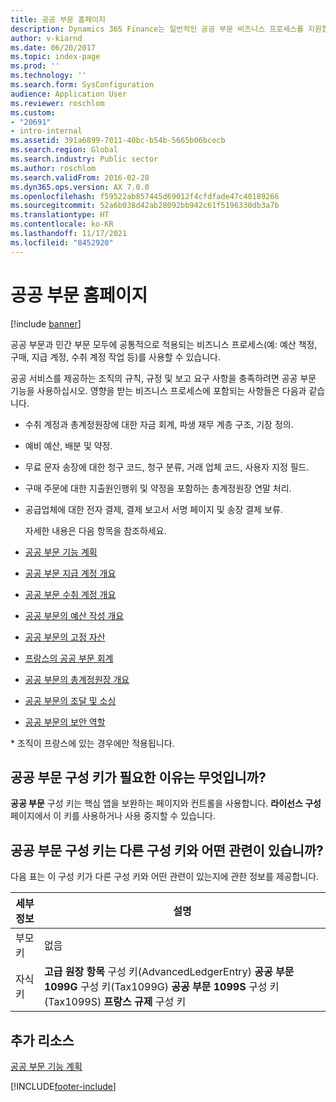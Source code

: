 ```yaml
---
title: 공공 부문 홈페이지
description: Dynamics 365 Finance는 일반적인 공공 부문 비즈니스 프로세스를 지원합니다. 이러한 프로세스에는 예산 책정, 구매, 지급 계정 및 수취 계정 작업이 포함됩니다.
author: v-kiarnd
ms.date: 06/20/2017
ms.topic: index-page
ms.prod: ''
ms.technology: ''
ms.search.form: SysConfiguration
audience: Application User
ms.reviewer: roschlom
ms.custom:
- "20691"
- intro-internal
ms.assetid: 391a6899-7011-40bc-b54b-5665b06bcecb
ms.search.region: Global
ms.search.industry: Public sector
ms.author: roschlom
ms.search.validFrom: 2016-02-28
ms.dyn365.ops.version: AX 7.0.0
ms.openlocfilehash: f59522ab857445d69012f4cfdfade47c40189266
ms.sourcegitcommit: 52a6b038d42ab28092bb942c61f5196330db3a7b
ms.translationtype: HT
ms.contentlocale: ko-KR
ms.lasthandoff: 11/17/2021
ms.locfileid: "8452920"
---
```

# <a name="public-sector-home-page"></a>공공 부문 홈페이지

[!include [banner](../includes/banner.md)]

공공 부문과 민간 부문 모두에 공통적으로 적용되는 비즈니스 프로세스(예: 예산 책정, 구매, 지급 계정, 수취 계정 작업 등)를 사용할 수 있습니다. 

공공 서비스를 제공하는 조직의 규칙, 규정 및 보고 요구 사항을 충족하려면 공공 부문 기능을 사용하십시오. 영향을 받는 비즈니스 프로세스에 포함되는 사항들은 다음과 같습니다. 

- 수취 계정과 총계정원장에 대한 자금 회계, 파생 재무 계층 구조, 기장 정의.
- 예비 예산, 배분 및 약정.
- 무료 문자 송장에 대한 청구 코드, 청구 분류, 거래 업체 코드, 사용자 지정 필드.
- 구매 주문에 대한 지출원인행위 및 약정을 포함하는 총계정원장 연말 처리.
- 공급업체에 대한 전자 결제, 결제 보고서 서명 페이지 및 송장 결제 보류.

  자세한 내용은 다음 항목을 참조하세요.

- [공공 부문 기능 계획](plan-public-sector-functionality.md)
- [공공 부문 지급 계정 개요](accounts-payable-public-sector.md)
- [공공 부문 수취 계정 개요](accounts-receivable-public-sector.md)
- [공공 부문의 예산 작성 개요](budgeting-public-sector.md)
- [공공 부문의 고정 자산](fixed-asset-public-sector.md)
- [프랑스의 공공 부문 회계](../localizations/emea-fra-public-sector-accounting.md)
- [공공 부문의 총계정원장 개요](general-ledger-public-sector.md)
- [공공 부문의 조달 및 소싱](procurement-sourcing-public-sector.md)
- [공공 부문의 보안 역할](security-roles-public-sector.md)

\* 조직이 프랑스에 있는 경우에만 적용됩니다.

## <a name="why-do-i-need-the-public-sector-configuration-key"></a>공공 부문 구성 키가 필요한 이유는 무엇입니까?
**공공 부문** 구성 키는 핵심 앱을 보완하는 페이지와 컨트롤을 사용합니다. **라이선스 구성** 페이지에서 이 키를 사용하거나 사용 중지할 수 있습니다.

## <a name="how-does-the-public-sector-configuration-key-relate-to-other-configuration-keys"></a>공공 부문 구성 키는 다른 구성 키와 어떤 관련이 있습니까?
다음 표는 이 구성 키가 다른 구성 키와 어떤 관련이 있는지에 관한 정보를 제공합니다.

|   **세부 정보**         |              **설명**                                                                                                                                                                                        |
|------------|---------------------------------------------------------------------------------------------------------------------------------------------------------------------------------------------------------------------|
| 부모 키 | 없음                                                                                                                                                                                                                |
| 자식 키 | **고급 원장 항목** 구성 키(AdvancedLedgerEntry) **공공 부문 1099G** 구성 키(Tax1099G) **공공 부문 1099S** 구성 키(Tax1099S) **프랑스 규제** 구성 키 |


## <a name="additional-resources"></a>추가 리소스

[공공 부문 기능 계획](plan-public-sector-functionality.md)





[!INCLUDE[footer-include](../../includes/footer-banner.md)]
